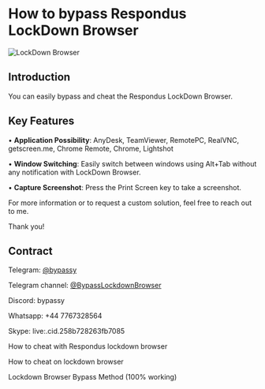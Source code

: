 # How to bypass Respondus LockDown Browser

![LockDown Browser](./Demo.gif "Bypass")

## Introduction
You can easily bypass and cheat the Respondus LockDown Browser.

## Key Features

• **Application Possibility**: AnyDesk, TeamViewer, RemotePC, RealVNC, getscreen.me, Chrome Remote, Chrome, Lightshot

• **Window Switching**: Easily switch between windows using Alt+Tab without any notification with LockDown Browser.

• **Capture Screenshot**: Press the Print Screen key to take a screenshot.

For more information or to request a custom solution, feel free to reach out to me.

Thank you!

## Contract

Telegram: [@bypassy](https://t.me/bypassy)

Telegram channel: [@BypassLockdownBrowser](https://t.me/BypassLockdownBrowser)

Discord: bypassy

Whatsapp: +44 7767328564

Skype: live:.cid.258b728263fb7085

How to cheat with Respondus lockdown browser

How to cheat on lockdown browser

Lockdown Browser Bypass Method (100% working)
